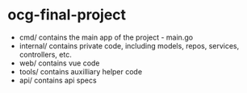 # ocg-final-project

* cmd/ contains the main app of the project - main.go
* internal/ contains private code, including models, repos, services, controllers, etc.
* web/ contains vue code
* tools/ contains auxilliary helper code
* api/ contains api specs
